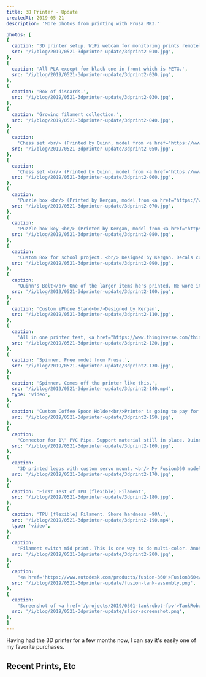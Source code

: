 ```yaml
---
title: 3D Printer - Update
createdAt: 2019-05-21
description: 'More photos from printing with Prusa MK3.'

photos: [
{
  caption: '3D printer setup. WiFi webcam for monitoring prints remotely.',
  src: '/i/blog/2019/0521-3dprinter-update/3dprint2-010.jpg',
},
{
  caption: 'All PLA except for black one in front which is PETG.',
  src: '/i/blog/2019/0521-3dprinter-update/3dprint2-020.jpg',
},
{
  caption: 'Box of discards.',
  src: '/i/blog/2019/0521-3dprinter-update/3dprint2-030.jpg',
},
{
  caption: 'Growing filament collection.',
  src: '/i/blog/2019/0521-3dprinter-update/3dprint2-040.jpg',
},
{
  caption:
    'Chess set <br/> (Printed by Quinn, model from <a href="https://www.thingiverse.com/">Thingiverse</a>)',
  src: '/i/blog/2019/0521-3dprinter-update/3dprint2-050.jpg',
},
{
  caption:
    'Chess set <br/> (Printed by Quinn, model from <a href="https://www.thingiverse.com/">Thingiverse</a>)',
  src: '/i/blog/2019/0521-3dprinter-update/3dprint2-060.jpg',
},
{
  caption:
    'Puzzle box <br/> (Printed by Kergan, model from <a href="https://www.thingiverse.com/">Thingiverse</a>)',
  src: '/i/blog/2019/0521-3dprinter-update/3dprint2-070.jpg',
},
{
  caption:
    'Puzzle box key <br/> (Printed by Kergan, model from <a href="https://www.thingiverse.com/">Thingiverse</a>)',
  src: '/i/blog/2019/0521-3dprinter-update/3dprint2-080.jpg',
},
{
  caption:
    'Custom Box for school project. <br/> Designed by Kergan. Decals cut out on a <a href="https://www.silhouetteamerica.com/shop/machines/cameo">Silhouette Cameo</a>, which <i>was</i> the cool machine before we got the Prusa.',
  src: '/i/blog/2019/0521-3dprinter-update/3dprint2-090.jpg',
},
{
  caption:
    "Quinn's Belt</br> One of the larger items he's printed. He wore it for a few weeks until it broke. Need to try it again with PETG.",
  src: '/i/blog/2019/0521-3dprinter-update/3dprint2-100.jpg',
},
{
  caption: 'Custom iPhone Stand<br/>Designed by Kergan',
  src: '/i/blog/2019/0521-3dprinter-update/3dprint2-110.jpg',
},
{
  caption:
    'All in one printer test, <a href="https://www.thingiverse.com/thing:2656594">available on Thingiverse</a>.',
  src: '/i/blog/2019/0521-3dprinter-update/3dprint2-120.jpg',
},
{
  caption: 'Spinner. Free model from Prusa.',
  src: '/i/blog/2019/0521-3dprinter-update/3dprint2-130.jpg',
},
{
  caption: 'Spinner. Comes off the printer like this.',
  src: '/i/blog/2019/0521-3dprinter-update/3dprint2-140.mp4',
  type: 'video',
},
{
  caption: 'Custom Coffee Spoon Holder<br/>Printer is going to pay for itself in no time...',
  src: '/i/blog/2019/0521-3dprinter-update/3dprint2-150.jpg',
},
{
  caption:
    "Connector for 1\" PVC Pipe. Support material still in place. Quinn really wished we had the printer when he built his <a href='https://photos.kaliatech.com/Random/2019/IMG_20190202_062814.jpg'>SciOly Coaster.</a>",
  src: '/i/blog/2019/0521-3dprinter-update/3dprint2-160.jpg',
},
{
  caption:
    '3D printed legos with custom servo mount. <br/> My Fusion360 model for this is fully parameteric, so can print base at whatever size needed by simply modifying variables.',
  src: '/i/blog/2019/0521-3dprinter-update/3dprint2-170.jpg',
},
{
  caption: 'First Test of TPU (flexible) Filament',
  src: '/i/blog/2019/0521-3dprinter-update/3dprint2-180.jpg',
},
{
  caption: 'TPU (flexible) Filament. Shore hardness ~90A.',
  src: '/i/blog/2019/0521-3dprinter-update/3dprint2-190.mp4',
  type: 'video',
},
{
  caption:
    'Filament switch mid print. This is one way to do multi-color. Another way would be to add the <a href="https://shop.prusa3d.com/en/upgrades/183-original-prusa-i3-mk25smk3s-multi-material-2s-upgrade-kit-mmu2s.html">multi material upgrade</a>.',
  src: '/i/blog/2019/0521-3dprinter-update/3dprint2-200.jpg',
},
{
  caption:
    "<a href='https://www.autodesk.com/products/fusion-360'>Fusion360</a> screenshot of <a href='/projects/2019/0301-tankrobot-fpv'>TankRobot</a> model. I'm not an Autodesk fan and I would've liked to continue using <a href='https://www.alibre.com/'>Alibre</a>, but I can't justify continually paying ~$500 year when Fusion360 is currently free for my purposes. I expect this could come back to bite me some day.",
  src: '/i/blog/2019/0521-3dprinter-update/fusion-tank-assembly.png',
},
{
  caption:
    "Screenshot of <a href='/projects/2019/0301-tankrobot-fpv'>TankRobot</a> base sliced in <a href='https://www.prusa3d.com/slic3r-prusa-edition/'>Slicr PE</a>.",
  src: '/i/blog/2019/0521-3dprinter-update/slicr-screenshot.png',
},
]
---
```


<div class="row">
  <div class="col">
    <p>Having had the 3D printer for a few months now, I can say it's easily one of my favorite purchases.</p>
  </div>
</div>

<h2>Recent Prints, Etc</h2>

<blog-post-photos-simple :photos=photos></blog-post-photos-simple>